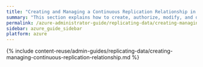 ```yaml
---
title: "Creating and Managing a Continuous Replication Relationship in Qumulo Core"
summary: "This section explains how to create, authorize, modify, and delete a replication relationship by using the Qumulo Core Web UI."
permalink: /azure-administrator-guide/replicating-data/creating-managing-continuous-replication-relationship.html
sidebar: azure_guide_sidebar
platform: azure
---
```


{% include content-reuse/admin-guides/replicating-data/creating-managing-continuous-replication-relationship.md %}
